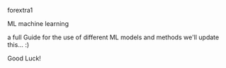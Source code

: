 forextra1

ML 
machine learning

a full Guide for the use of different ML models and methods
we'll update this... :)


Good Luck!

